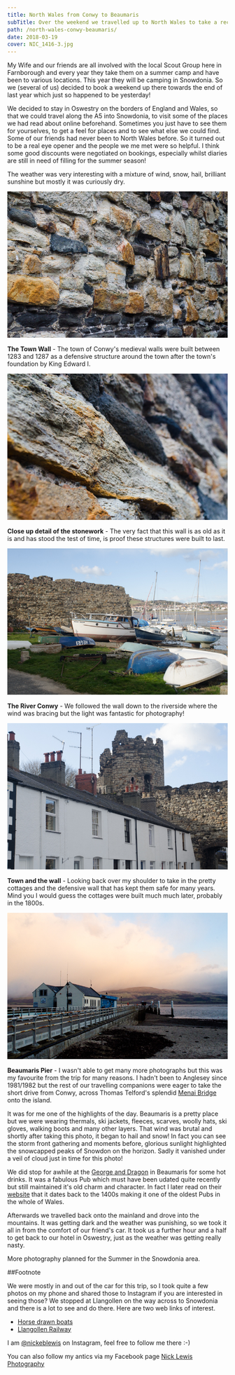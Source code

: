```yaml
---
title: North Wales from Conwy to Beaumaris
subTitle: Over the weekend we travelled up to North Wales to take a recce between Conwy and Beaumaris in Anglesey. Taking in a number of places along the way.
path: /north-wales-conwy-beaumaris/
date: 2018-03-19
cover: NIC_1416-3.jpg
---
```


My Wife and our friends are all involved with the local Scout Group here in Farnborough and every year they take them on a summer camp and have been to various locations. This year they will be camping in Snowdonia. So we (several of us) decided to book a weekend up there towards the end of last year which just so happened to be yesterday!

We decided to stay in Oswestry on the borders of England and Wales, so that we could travel along the A5 into Snowdonia, to visit some of the places we had read about online beforehand. Sometimes you just have to see them for yourselves, to get a feel for places and to see what else we could find. Some of our friends had never been to North Wales before. So it turned out to be a real eye opener and the people we me met were so helpful. I think some good discounts were negotiated on bookings, especially whilst diaries are still in need of filling for the summer season!

The weather was very interesting with a mixture of wind, snow, hail, brilliant sunshine but mostly it was curiously dry.

![Conwy castle wall detail](NIC_1403-2.jpg)

**The Town Wall** - The town of Conwy's medieval walls were built between 1283 and 1287 as a defensive structure around the town after the town's foundation by King Edward I. 

![Conwy castle wall macro detail](NIC_1406-2.jpg)

**Close up detail of the stonework** - The very fact that this wall is as old as it is and has stood the test of time, is proof these structures were built to last.

![Conwy boats](NIC_1412-2.jpg)

**The River Conwy** - We followed the wall down to the riverside where the wind was bracing but the light was fantastic for photography!

![Conwy castle](NIC_1413-2.jpg)

**Town and the wall** - Looking back over my shoulder to take in the pretty cottages and the defensive wall that has kept them safe for many years. Mind you I would guess the cottages were built much much later, probably in the 1800s.

![Beaumaris Pier, Anglesey](NIC_1416-3.jpg)

**Beaumaris Pier** - I wasn't able to get many more photographs but this was my favourite from the trip for many reasons. I hadn't been to Anglesey since 1981/1982 but the rest of our travelling companions were eager to take the short drive from Conwy, across Thomas Telford's splendid [Menai Bridge](http://menaibridges.co.uk/) onto the island. 

It was for me one of the highlights of the day. Beaumaris is a pretty place but we were wearing thermals, ski jackets, fleeces, scarves, woolly hats, ski gloves, walking boots and many other layers. That wind was brutal and shortly after taking this photo, it began to hail and snow! In fact you can see the storm front gathering and moments before, glorious sunlight highlighted the snowcapped peaks of Snowdon on the horizon. Sadly it vanished under a veil of cloud just in time for this photo!

We did stop for awhile at the [George and Dragon](https://www.robinsonsbrewery.com/georgedragonbeaumaris) in Beaumaris for some hot drinks. It was a fabulous Pub which must have been udated quite recently but still maintained it's old charm and character. In fact I later read on their [website](https://www.robinsonsbrewery.com/georgedragonbeaumaris) that it dates back to the 1400s making it one of the oldest Pubs in the whole of Wales.

Afterwards we travelled back onto the mainland and drove into the mountains. It was getting dark and the weather was punishing, so we took it all in from the comfort of our friend's car. It took us a further hour and a half to get back to our hotel in Oswestry, just as the weather was getting really nasty.

More photography planned for the Summer in the Snowdonia area.

##Footnote

We were mostly in and out of the car for this trip, so I took quite a few photos on my phone and shared those to Instagram if you are interested in seeing those? We stopped at Llangollen on the way across to Snowdonia and there is a lot to see and do there. Here are two web links of interest.

* [Horse drawn boats](http://menaibridges.co.uk/)
* [Llangollen Railway](http://llangollen-railway.co.uk/)

I am [@nickeblewis](https://www.instagram.com/nickeblewis/) on Instagram, feel free to follow me there :-)

You can also follow my antics via my Facebook page [Nick Lewis Photography](https://www.facebook.com/nicklewisphotography/)

